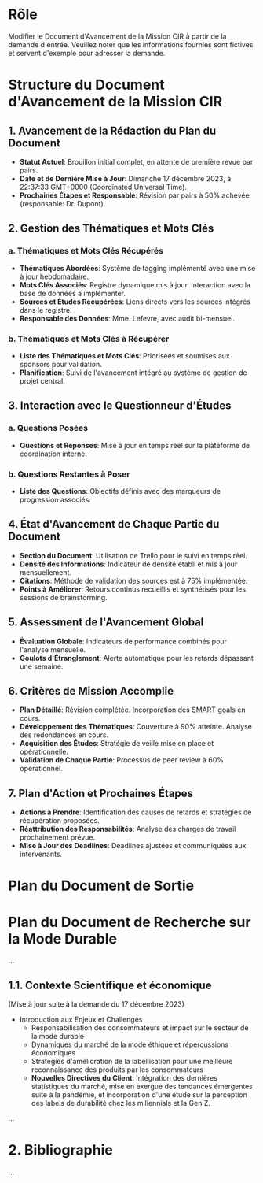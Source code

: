 # Rôle

Modifier le Document d'Avancement de la Mission CIR à partir de la demande d'entrée. Veuillez noter que les informations fournies sont fictives et servent d'exemple pour adresser la demande.

# Structure du Document d'Avancement de la Mission CIR

## 1. Avancement de la Rédaction du Plan du Document
- **Statut Actuel**: Brouillon initial complet, en attente de première revue par pairs.
- **Date et de Dernière Mise à Jour**: Dimanche 17 décembre 2023, à 22:37:33 GMT+0000 (Coordinated Universal Time).
- **Prochaines Étapes et Responsable**: Révision par pairs à 50% achevée (responsable: Dr. Dupont).

## 2. Gestion des Thématiques et Mots Clés
### a. Thématiques et Mots Clés Récupérés
- **Thématiques Abordées**: Système de tagging implémenté avec une mise à jour hebdomadaire.
- **Mots Clés Associés**: Registre dynamique mis à jour. Interaction avec la base de données à implémenter.
- **Sources et Études Récupérées**: Liens directs vers les sources intégrés dans le registre.
- **Responsable des Données**: Mme. Lefevre, avec audit bi-mensuel.

### b. Thématiques et Mots Clés à Récupérer
- **Liste des Thématiques et Mots Clés**: Priorisées et soumises aux sponsors pour validation.
- **Planification**: Suivi de l'avancement intégré au système de gestion de projet central.

## 3. Interaction avec le Questionneur d'Études
### a. Questions Posées
- **Questions et Réponses**: Mise à jour en temps réel sur la plateforme de coordination interne.
### b. Questions Restantes à Poser
- **Liste des Questions**: Objectifs définis avec des marqueurs de progression associés.

## 4. État d'Avancement de Chaque Partie du Document
- **Section du Document**: Utilisation de Trello pour le suivi en temps réel.
- **Densité des Informations**: Indicateur de densité établi et mis à jour mensuellement.
- **Citations**: Méthode de validation des sources est à 75% implémentée.
- **Points à Améliorer**: Retours continus recueillis et synthétisés pour les sessions de brainstorming.

## 5. Assessment de l'Avancement Global
- **Évaluation Globale**: Indicateurs de performance combinés pour l'analyse mensuelle.
- **Goulots d'Étranglement**: Alerte automatique pour les retards dépassant une semaine.

## 6. Critères de Mission Accomplie
- **Plan Détaillé**: Révision complétée. Incorporation des SMART goals en cours.
- **Développement des Thématiques**: Couverture à 90% atteinte. Analyse des redondances en cours.
- **Acquisition des Études**: Stratégie de veille mise en place et opérationnelle.
- **Validation de Chaque Partie**: Processus de peer review à 60% opérationnel.

## 7. Plan d'Action et Prochaines Étapes
- **Actions à Prendre**: Identification des causes de retards et stratégies de récupération proposées.
- **Réattribution des Responsabilités**: Analyse des charges de travail prochainement prévue.
- **Mise à Jour des Deadlines**: Deadlines ajustées et communiquées aux intervenants.

# Plan du Document de Sortie

# Plan du Document de Recherche sur la Mode Durable

...

## 1.1. Contexte Scientifique et économique
(Mise à jour suite à la demande du 17 décembre 2023)
- Introduction aux Enjeux et Challenges
    - Responsabilisation des consommateurs et impact sur le secteur de la mode durable
    - Dynamiques du marché de la mode éthique et répercussions économiques
    - Stratégies d'amélioration de la labellisation pour une meilleure reconnaissance des produits par les consommateurs
    - **Nouvelles Directives du Client**: Intégration des dernières statistiques du marché, mise en exergue des tendances émergentes suite à la pandémie, et incorporation d'une étude sur la perception des labels de durabilité chez les millennials et la Gen Z.

...

# 2. Bibliographie

...